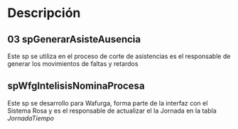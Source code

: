 # Descripción
## 03 spGenerarAsisteAusencia
Este sp se utiliza en el proceso de corte de asistencias es el responsable de generar los movimientos de faltas y retardos
## spWfgIntelisisNominaProcesa
Este sp se desarrollo para Wafurga, forma parte de la interfaz con el Sistema Rosa y es el responsable de actualizar el la Jornada en la tabla *JornadaTiempo*

